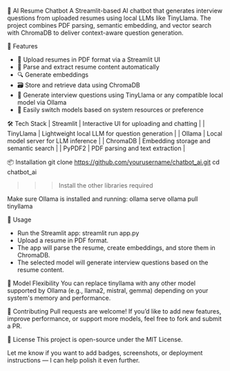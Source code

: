 🤖 AI Resume Chatbot
A Streamlit-based AI chatbot that generates interview questions from uploaded resumes using local LLMs like TinyLlama. The project combines PDF parsing, semantic embedding, and vector search with ChromaDB to deliver context-aware question generation.

🚀 Features
- 📄 Upload resumes in PDF format via a Streamlit UI
- 🧠 Parse and extract resume content automatically
- 🔍 Generate embeddings 
- 🗃️ Store and retrieve data using ChromaDB
- 🤖 Generate interview questions using TinyLlama or any compatible local model via Ollama
- 🔄 Easily switch models based on system resources or preference

🛠️ Tech Stack
| Streamlit | Interactive UI for uploading and chatting | 
| TinyLlama | Lightweight local LLM for question generation | 
| Ollama | Local model server for LLM inference | 
| ChromaDB | Embedding storage and semantic search | 
| PyPDF2 | PDF parsing and text extraction | 



📦 Installation
git clone https://github.com/yourusername/chatbot_ai.git
cd chatbot_ai
>>>Install the other libraries required


Make sure Ollama is installed and running:
ollama serve
ollama pull tinyllama



🧪 Usage
- Run the Streamlit app:
streamlit run app.py
- Upload a resume in PDF format.
- The app will parse the resume, create embeddings, and store them in ChromaDB.
- The selected model will generate interview questions based on the resume content.

🔄 Model Flexibility
You can replace tinyllama with any other model supported by Ollama (e.g., llama2, mistral, gemma) depending on your system's memory and performance.


🙌 Contributing
Pull requests are welcome! If you’d like to add new features, improve performance, or support more models, feel free to fork and submit a PR.

📄 License
This project is open-source under the MIT License.

Let me know if you want to add badges, screenshots, or deployment instructions — I can help polish it even further.
